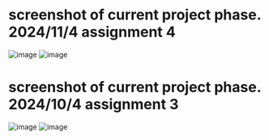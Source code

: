 # screenshot of current project phase.  2024/11/4 assignment 4
![image](https://github.com/user-attachments/assets/8cebf8c3-a1ec-40b6-9efc-0f720fb5120e)
![image](https://github.com/user-attachments/assets/6f441361-9ad9-47b1-bc58-e91ba167d96f)



# screenshot of current project phase.  2024/10/4 assignment 3
![image](https://github.com/user-attachments/assets/0c96b697-1039-4ff8-a738-2d6cda0c7966)
![image](https://github.com/user-attachments/assets/3359f31b-e883-4c55-89e8-ddaffc9fbb19)

